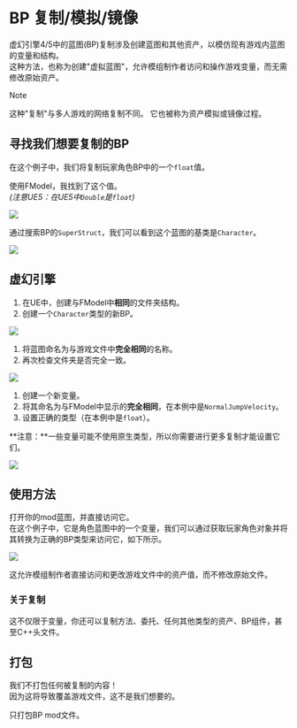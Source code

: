 # BP 复制/模拟/镜像
虚幻引擎4/5中的蓝图(BP)复制涉及创建蓝图和其他资产，以模仿现有游戏内蓝图的变量和结构。<br>
这种方法，也称为创建"虚拟蓝图"，允许模组制作者访问和操作游戏变量，而无需修改原始资产。

> [!NOTE]  
> 这种"复制"与多人游戏的网络复制不同。
> 它也被称为资产模拟或镜像过程。

## 寻找我们想要复制的BP
在这个例子中，我们将复制玩家角色BP中的一个`float`值。

使用FModel，我找到了这个值。<br>
_(注意UE5：在UE5中`Double`是`float`)_

![](/Media/replication/replication1.png)

通过搜索BP的`SuperStruct`，我们可以看到这个蓝图的基类是`Character`。

![](/Media/replication/replication2.png)

## 虚幻引擎
1. 在UE中，创建与FModel中**相同**的文件夹结构。
2. 创建一个`Character`类型的新BP。

![](/Media/replication/replication3.png)

1. 将蓝图命名为与游戏文件中**完全相同**的名称。
2. 再次检查文件夹是否完全一致。

![](/Media/replication/replication4.png)

1. 创建一个新变量。
2. 将其命名为与FModel中显示的**完全相同**，在本例中是`NormalJumpVelocity`。
3. 设置正确的类型（在本例中是`float`）。

**注意：**一些变量可能不使用原生类型，所以你需要进行更多复制才能设置它们。

![](/Media/replication/replication5.png)

## 使用方法
打开你的mod蓝图，并直接访问它。<br>
在这个例子中，它是角色蓝图中的一个变量，我们可以通过获取玩家角色对象并将其转换为正确的BP类型来访问它，如下所示。

![](/Media/replication/replication6.png)

这允许模组制作者直接访问和更改游戏文件中的资产值，而不修改原始文件。

### 关于复制
这不仅限于变量，你还可以复制方法、委托、任何其他类型的资产、BP组件，甚至C++头文件。

## 打包
我们不打包任何被复制的内容！<br>
因为这将导致覆盖游戏文件，这不是我们想要的。

只打包BP mod文件。
